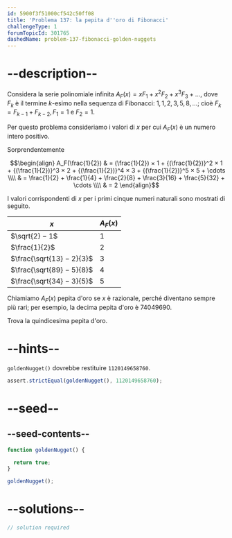 ```yaml
---
id: 5900f3f51000cf542c50ff08
title: 'Problema 137: la pepita d''oro di Fibonacci'
challengeType: 1
forumTopicId: 301765
dashedName: problem-137-fibonacci-golden-nuggets
---
```


# --description--

Considera la serie polinomiale infinita $A_{F}(x) = xF_1 + x^2F_2 + x^3F_3 + \ldots$, dove $F_k$ è il termine $k$-esimo nella sequenza di Fibonacci: $1, 1, 2, 3, 5, 8, \ldots$; cioè $F_k = F_{k − 1} + F_{k − 2}, F_1 = 1$ e $F_2 = 1$.

Per questo problema consideriamo i valori di $x$ per cui $A_{F}(x)$ è un numero intero positivo.

Sorprendentemente

$$\begin{align} A_F(\frac{1}{2}) & = (\frac{1}{2}) × 1 + {(\frac{1}{2})}^2 × 1 + {(\frac{1}{2})}^3 × 2 + {(\frac{1}{2})}^4 × 3 + {(\frac{1}{2})}^5 × 5 + \cdots \\\\
                 & = \frac{1}{2} + \frac{1}{4} + \frac{2}{8} + \frac{3}{16} + \frac{5}{32} + \cdots \\\\ & = 2 \end{align}$$

I valori corrispondenti di $x$ per i primi cinque numeri naturali sono mostrati di seguito.

| $x$                         | $A_F(x)$ |
| --------------------------- | -------- |
| $\sqrt{2} − 1$             | $1$      |
| $\frac{1}{2}$              | $2$      |
| $\frac{\sqrt{13} − 2}{3}$ | $3$      |
| $\frac{\sqrt{89} − 5}{8}$ | $4$      |
| $\frac{\sqrt{34} − 3}{5}$ | $5$      |

Chiamiamo $A_F(x)$ pepita d'oro se $x$ è razionale, perché diventano sempre più rari; per esempio, la decima pepita d'oro è 74049690.

Trova la quindicesima pepita d'oro.

# --hints--

`goldenNugget()` dovrebbe restituire `1120149658760`.

```js
assert.strictEqual(goldenNugget(), 1120149658760);
```

# --seed--

## --seed-contents--

```js
function goldenNugget() {

  return true;
}

goldenNugget();
```

# --solutions--

```js
// solution required
```
